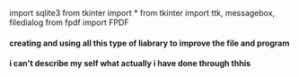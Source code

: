 import sqlite3
from tkinter import *
from tkinter import ttk, messagebox, filedialog
from fpdf import FPDF


#### creating and using all this type of liabrary to improve the file and program ####
#### i can't describe my self what actually i have done through thhis ###
